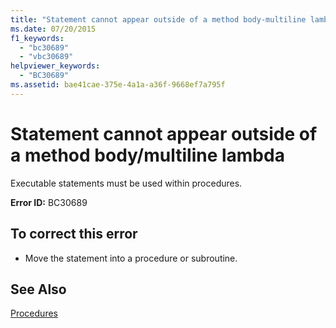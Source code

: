 ```yaml
---
title: "Statement cannot appear outside of a method body-multiline lambda"
ms.date: 07/20/2015
f1_keywords: 
  - "bc30689"
  - "vbc30689"
helpviewer_keywords: 
  - "BC30689"
ms.assetid: bae41cae-375e-4a1a-a36f-9668ef7a795f
---
```

# Statement cannot appear outside of a method body/multiline lambda
Executable statements must be used within procedures.  
  
 **Error ID:** BC30689  
  
## To correct this error  
  
- Move the statement into a procedure or subroutine.  
  
## See Also  
 [Procedures](../../visual-basic/programming-guide/language-features/procedures/index.md)
